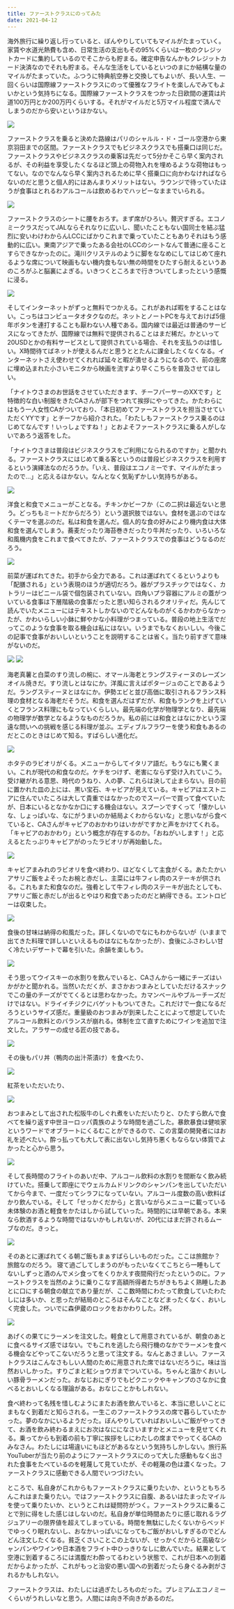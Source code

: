 ```yaml
---
title: ファーストクラスにのってみた
date: 2021-04-12
---
```


海外旅行に繰り返し行っていると、ぼんやりしていてもマイルがたまっていく。家賃や水道光熱費も含め、日常生活の支出もその95%くらいは一枚のクレジットカードに集約しているのでそこからも貯まる。確定申告なんかもクレジットカード決済なのでそれも貯まる。そんな生活をしているといつのまにか結構な量のマイルがたまっていた。ふつうに特典航空券と交換してもよいが、長い人生、一回くらいは国際線ファーストクラスにのって優雅なフライトを楽しんでみてもよいかという気持ちになる。国際線ファーストクラスをつかった日欧間の運賃は片道100万円とか200万円くらいする。それがマイルだと5万マイル程度で済んでしまうのだから安いというほかない。

![](https://img.xar.sh/i-d6ZXzgp-X2.jpg)

ファーストクラスを乗ると決めた路線はパリのシャルル・ド・ゴール空港から東京羽田までの区間。ファーストクラスでもビジネスクラスでも搭乗口は同じだ。ファーストクラスやビジネスクラスの乗客は先だって5分かそこら早く案内されるが、その利益を享受したくなるほど頭上の荷物入れを埋めるような荷物はもってない。なのでなんなら早く案内されるために早く搭乗口に向かわなければならないのだと思うと個人的にはあんまりメリットはない。ラウンジで待っていたほうが食事はとれるわアルコールは飲めるわでハッピーなままでいられる。

![](https://img.xar.sh/i-pwcCDVf-X2.jpg)

ファーストクラスのシートに腰をおろす。まず席がひろい。贅沢すぎる。エコノミークラスだってJALならそれなりに広いし、聞いたこともない国同士を結ぶ猛烈に安いわけわからんLCCにばかりこれまで乗っていたこともありそれはもう感動的に広い。東南アジアで乗ったある会社のLCCのシートなんて普通に座ることすらできなかったのに。滝川クリステルのように脚をななめにしてはじめて座れるような席について映画もない機内食もない無の時間をひたすら耐えるというあのころがふと脳裏によぎる。いきつくところまで行きついてしまったという感慨に浸る。

![](https://img.xar.sh/i-2nV3wsv-X2.jpg)

そしてインターネットがずっと無料でつかえる。これがあれば暇をすることはない。こっちはコンピュータオタクなのだ。ネットとノートPCを与えておけば5億年ボタンを連打することも厭わない人種である。国内線では最近は普通のサービスになってきたが、国際線では無料で提供されることはまだ稀だ。かといって20USDとかの有料サービスとして提供されている場合、それを支払うのは惜しい。X時間待てばネットが使えるんだと思うととたんに課金したくなくなる。インターネットさえ使わせてくれれば延々と暇が潰せるようになるので、前の座席に埋め込まれた小さいモニタから映画を流すより早くこちらを普及させてほしい。

「ナイトウさまのお世話をさせていただきます、チーフパーサーのXXです」と特徴的な白い制服をきたCAさんが部下をつれて挨拶にやってきた。かたわらにはもう一人女性CAがついており、「本日初めてファーストクラスを担当させていただくYYです」とチーフから紹介された。「わたしもファーストクラス乗るのはじめてなんです！いっしょですね！」とおよそファーストクラスに乗る人がしないであろう返答をした。

「ナイトウさまは普段はビジネスクラスをご利用になられるのですか」と聞かれる。ファーストクラスにはじめて乗る客というのは普段ビジネスクラスを利用するという演繹法なのだろうか。「いえ、普段はエコノミーです、マイルがたまったので…」と応えるほかない。なんとなく気恥ずかしい気持ちがある。

![](https://img.xar.sh/i-KmzfvPB-X2.jpg)

洋食と和食でメニューがことなる。チキンかビーフか（この二択は最近ないと思う。どっちもミートだからだろう）という選択肢ではない。食材を選ぶのではなくテーマを選ぶのだ。私は和食を選んだ。個人的な食の好みにより機内食は大体和食を選んでしまう。蕎麦だったり海苔巻きだったり牛丼だったり、いろいろな和風機内食をこれまで食べてきたが、ファーストクラスでの食事はどうなるのだろう。

![](https://img.xar.sh/i-SfgQQM6-X2.jpg)

前菜が運ばれてきた。初手から全力である。これは運ばれてくるというよりも「配膳される」という表現のほうが適切だろう。器がプラスチックではなく、カトラリーはビニール袋で個包装されていない。四角いプラ容器にアルミの蓋がついている食事は下層階級の食事だったと思い知らされるクオリティだ。先んじて読んでいたメニューにはテキストしかないのでどんなものがくるかわからなかったが、かわいらしい小鉢に鮮やかな小料理がつまっている。普段の地上生活でだってこのような食事を取る機会は私にはない。いうまでもなくおいしい。今後この記事で食事がおいしいということを説明することは省く。当たり前すぎて意味がないのだ。

![](https://img.xar.sh/i-3xLBXkr-X2.jpg)
![](https://img.xar.sh/i-94Q3Wv6-X2.jpg)

海老真薯と白菜のすり流しの椀に、オマール海老とラングスティーヌのレーズンオイル焼きだ。すり流しとはなにか。洋風に言えばポタージュのことであるようだ。ラングスティーヌとはなにか。伊勢エビと並び高価に取引されるフランス料理の食材となる海老だそうだ。和食を選んだはずだが、和食もランクを上げていくとフランス料理にもなっていくらしい。最先端の化学が物理学となり、最先端の物理学が数学となるようなものだろうか。私の前には和食とはなにかという深遠な問いへの挑戦を感じる料理が並ぶ。エディブルフラワーを使う和食もあるのだとこのときはじめて知る。すばらしい進化だ。

![](https://img.xar.sh/i-cBvNRSg-X2.jpg)

ホタテのラビオリがくる。メニューからしてイタリア語だ。もうなにも驚くまい。これが現代の和食なのだ。ケチをつけず、老害にならず受け入れていこう。受け継がれる意思、時代のうねり、人の夢、これらは決して止まらない。目の前に置かれた皿の上には、黒い宝石、キャビアが見えている。キャビアはエストニアに住んでいたころは大して貴重ではなかったのでスーパーで買って食べていたが、日本にいるとなかなか口にする機会はない。スプーンですくって「懐かしいな、しょっぱいな、なにがうまいのか結局よくわからないな」と思いながら食べていると、CAさんがキャビアのおかわりはいかがですかと声をかけてくれる。「キャビアのおかわり」という概念が存在するのか。「おねがいします！」と応えるとたっぷりキャビアがのったラビオリが再始動した。

![](https://img.xar.sh/i-8vhSvhm-X2.jpg)

キャビアまみれのラビオリを食べ終わり、ほどなくして主食がくる。あたたかいアサリご飯をよそったお椀と赤だし、主菜には牛フィレ肉のステーキが供される。これもまた和食なのだ。強肴として牛フィレ肉のステーキが出たとしても、アサリご飯と赤だしが出るとやはり和食であったのだと納得できる。エントロピーは収束した。

![](https://img.xar.sh/i-gnThPLm-X2.jpg)

食後の甘味は納得の和風だった。詳しくないのでなにもわからないが（いままで出てきた料理で詳しいといえるものはなにもなかったが）、食後にふさわしい甘く冷たいデザートで幕を引いた。余韻を楽しもう。

![](https://img.xar.sh/i-5swmvqB-X2.jpg)

そう思ってウイスキーの水割りを飲んでいると、CAさんから一緒にチーズはいかがかと聞かれる。当然いただくが、まさかおつまみとしていただけるスナックでこの量のチーズがでてくるとは思わなかった。カマンベールやブルーチーズだけではない。ドライイチジクにバゲットもついてきた。これだけで一食になるだろうというサイズ感だ。重量級のおつまみが到来したことによって想定していたアルコール飲料とのバランスが崩れる。体制を立て直すためにワインを追加で注文した。アラサーの成せる匠の技である。

![](https://img.xar.sh/i-TQJWq6p-X2.jpg)

その後もパリ丼（鴨肉の出汁茶漬け）を食べたり、

![](https://img.xar.sh/i-4x8V7jL-X2.jpg)

紅茶をいただいたり、

![](https://img.xar.sh/i-wQ7XDV3-X2.jpg)

おつまみとして出された松阪牛のしぐれ煮をいただいたりと、ひたすら飲んで食べてを繰り返す中世ヨーロッパ貴族のような時間を過ごした。暴飲暴食は健啖家というワードでオブラートにくるむことができるので、この言葉の開発者にはお礼を述べたい。酔っ払っても大して表に出ないし気持ち悪くもならない体質でよかったと心から思う。

![](https://img.xar.sh/i-wvFSqFP-X2.jpg)

そして長時間のフライトのあいだ中、アルコール飲料の水割りを間断なく飲み続けていた。搭乗して即座にでウェルカムドリンクのシャンパンを出していただいてから今まで、一度だってシラフになっていない。アルコール度数の高い飲料ばかり飲んでいる。そして「せっかくだから」と言いながらメニューに載っている未体験のお酒と軽食をかたはしから試していった。時間的には早朝である。本来なら飲酒するような時間ではないかもしれないが、20代にはまだ許されるムーブなのだ。きっと。

![](https://img.xar.sh/i-CBWFGBF-X2.jpg)

そのあとに運ばれてくる朝ご飯もまぁすばらしいものだった。ここは旅館か？ 旅館なのだろう。 寝て過ごしてしまうのがもったいなくてこちとら一睡もしてないしずっと酒のんでメシ食ってをくりかえす夜間飛行だったというのに。ファーストクラスを当然のように乗りこなす高額所得者たちがきもちよく熟睡したあとに口にする朝食の献立であり量だが、ここ数時間にわたって飲食していたわたしには多いか、と思ったが結局のところはそんなことなどまったくなく、おいしく完食した。ついでに森伊蔵のロックをおかわりした。2杯。

![](https://img.xar.sh/i-94HwVQg-X2.jpg)

あげくの果てにラーメンを注文した。軽食として用意されているが、朝食のあとに食べるサイズ感ではない。でもこれを逃したら飛行機のなかでラーメンを食べる機会などやってこないだろうと思って注文する。なんとあさましい。ファーストクラスはこんなさもしい人間のために用意された席ではないだろうに。味は当然おいしかった。すりごまと紅ショウガまでついている。ちゃんと温かくおいしい豚骨ラーメンだった。おなじおにぎりでもピクニックやキャンプのさなかに食べるとおいしくなる理論がある。おなじことかもしれない。

食べ終わって名残を惜しむようにまたお酒を飲んでいると、本当に悲しいことにまもなく到着だと知らされる。一生このファーストクラスの席で暮らしていたかった。夢のなかにいるようだった。ぼんやりしていればおいしいご飯がやってきて、お酒を飲み終わるまえにお次はなにになさいますかとメニューを見せてくれる。乗ってからも到着の前も丁寧に挨拶をしにわたしの席までやってくるCAのみなさん。わたしには場違いにもほどがあるなという気持ちしかしない。旅行系YouTuberが当たり前のようにファーストクラスにのって大した感動もなく出された食事をたべているのを軽蔑して見ていたが、その軽蔑の色は濃くなった。ファーストクラスに感動できる人間でいつづけたい。

ところで、私自身がこれからもファーストクラスに乗りたいか、というともちろんこれはまた乗りたい。ではファーストクラスに自腹、あるいはたまったマイルを使って乗りたいか、というとこれは疑問符がつく。ファーストクラスに乗ることで別に得をした感じはしないのだ。私自身が単位時間あたりに感じ取れるラグジュアリーの限界値を超えてしまっている。時間を無駄にしたくないからベッドでゆっくり眠れないし、おなかいっぱいになってもご飯がおいしすぎるのでどんどん注文したくなる。貧乏くさいことこの上ないが、せっかくだからと高級なシャンパンやワインや日本酒をフライト中ひっきりなしに飲んでいた。結果として空港に到着するころには満腹だわ酔ってるわという状態で、これが日本への到着だからよかったが、これがもっと治安の悪い国への到着だったら身ぐるみ剥がされるかもしれない。

ファーストクラスは、わたしには過ぎたしろものだった。プレミアムエコノミーくらいがうれしいなと思う。人間には向き不向きがあるのだ。
